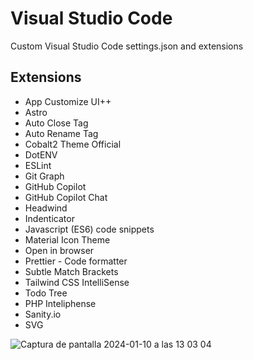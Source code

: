 # Visual Studio Code

Custom Visual Studio Code settings.json and extensions


## Extensions

* App Customize UI++
* Astro
* Auto Close Tag
* Auto Rename Tag
* Cobalt2 Theme Official
* DotENV
* ESLint
* Git Graph
* GitHub Copilot
* GitHub Copilot Chat
* Headwind
* Indenticator
* Javascript (ES6) code snippets
* Material Icon Theme
* Open in browser
* Prettier - Code formatter
* Subtle Match Brackets
* Tailwind CSS IntelliSense
* Todo Tree
* PHP Inteliphense
* Sanity.io
* SVG

  
![Captura de pantalla 2024-01-10 a las 13 03 04](https://github.com/martillostudio/vscode/assets/90794863/dc9dc0aa-06d5-4fd0-9275-394a8307d33e)
